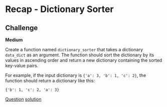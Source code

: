 # Recap - Dictionary Sorter

## Challenge

**Medium**

Create a function named `dictionary_sorter` that takes a dictionary `data_dict` as an argument. The function should sort the dictionary by its values in ascending order and return a new dictionary containing the sorted key-value pairs.

For example, if the input dictionary is `{'a': 3, 'b': 1, 'c': 2}`, the function should return a dictionary like this:
```
{'b': 1, 'c': 2, 'a': 3}
```

[Question](q.py) [solution](solution.py)